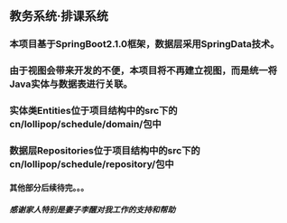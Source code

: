 ## 教务系统·排课系统
### 本项目基于SpringBoot2.1.0框架，数据层采用SpringData技术。
### 由于视图会带来开发的不便，本项目将不再建立视图，而是统一将Java实体与数据表进行关联。
### 实体类Entities位于项目结构中的src下的cn/lollipop/schedule/domain/包中
### 数据层Repositories位于项目结构中的src下的cn/lollipop/schedule/repository/包中
#### 其他部分后续待完。。。
##### 感谢家人特别是妻子李醒对我工作的支持和帮助